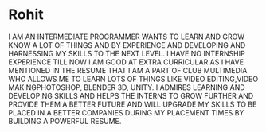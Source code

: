 # Rohit
I AM AN INTERMEDIATE PROGRAMMER WANTS TO LEARN AND GROW KNOW A LOT OF THINGS AND BY EXPERIENCE AND DEVELOPING AND HARNESSING MY SKILLS TO THE NEXT LEVEL. I HAVE NO INTERNSHIP EXPERIENCE TILL NOW I AM GOOD AT EXTRA CURRICULAR AS I HAVE MENTIONED IN THE RESUME THAT I AM A PART OF CLUB MULTIMEDIA WHO ALLOWS ME TO LEARN LOTS OF THINGS LIKE VIDEO EDITING,VIDEO MAKINGPHOTOSHOP, BLENDER 3D, UNITY. I ADMIRES LEARNING AND DEVELOPING SKILLS AND HELPS THE INTERNS TO GROW FURTHER AND PROVIDE THEM A BETTER FUTURE AND WILL UPGRADE MY SKILLS TO BE PLACED IN A BETTER COMPANIES DURING MY PLACEMENT TIMES BY BUILDING A POWERFUL RESUME.
